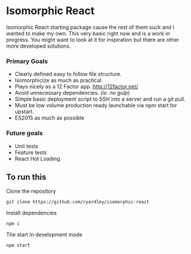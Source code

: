 # Isomorphic React

Isomorphic React starting package cause the rest of them suck and I wanted to make my own. This very basic right now and is a work in progress. You might want to look at it for inspiration but there are other more developed solutions.

### Primary Goals
* Clearly defined easy to follow file structure.
* Isomorphicize as much as practical.
* Plays nicely as a 12 Factor app. http://12factor.net/
* Avoid unnecessary dependencies. _(ie. no gulp)_
* Simple basic deployment script to SSH into a server and run a git pull.
* Must be low volume production ready launchable via npm start for upstart.
* ES2015 as much as possible

### Future goals
* Unit tests
* Feature tests
* React Hot Loading

## To run this

Clone the repository

```
git clone https://github.com/ryardley/isomorphic-react
```

Install dependencies
```
npm i
```

The start in development mode

```
npm start
```

